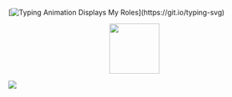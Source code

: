 [![Typing Animation Displays My Roles](https://readme-typing-svg.herokuapp.com?color=%2336BCF7&lines=Hello+I'm+Favian;Welcome+to+my+Github+profile;)](https://git.io/typing-svg)

<div id="header" align="center">
  <img src="https://cdn.discordapp.com/attachments/1214021858354004018/1214021889673142272/IHm8fiO.png?ex=65f798fd&is=65e523fd&hm=547371283e05c876824187c4cb149f978e34832e9461811d79d58a9df9b20b2a" width="100"/>
</div>

![](https://komarev.com/ghpvc/?username=bionicreject&label=TIMES+STALKED&style=for-the-badge)
